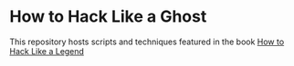 # How to Hack Like a Ghost
This repository hosts scripts and techniques featured in the book [How to Hack Like a Legend](https://nostarch.com/how-hack-legend)
